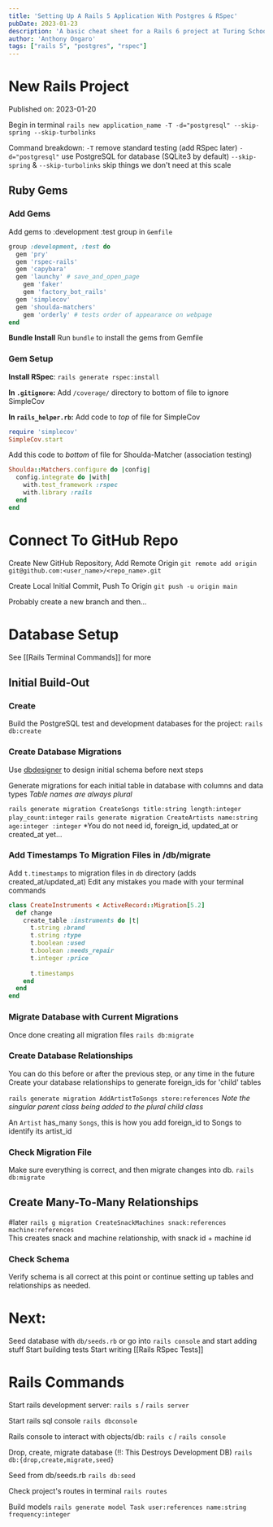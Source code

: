 ```yaml
---
title: 'Setting Up A Rails 5 Application With Postgres & RSpec'
pubDate: 2023-01-23
description: 'A basic cheat sheet for a Rails 6 project at Turing School.'
author: 'Anthony Ongaro'
tags: ["rails 5", "postgres", "rspec"]
---
```

# New Rails Project
Published on: 2023-01-20

Begin in terminal
`rails new application_name -T -d="postgresql" --skip-spring --skip-turbolinks`

Command breakdown:
`-T` remove standard testing (add RSpec later)
`-d="postgresql"` use PostgreSQL for database (SQLite3 by default)
`--skip-spring` & `--skip-turbolinks` skip things we don't need at this scale

## Ruby Gems
### Add Gems
Add gems to :development :test group in `Gemfile`

```ruby
group :development, :test do
  gem 'pry'
  gem 'rspec-rails'
  gem 'capybara'
  gem 'launchy' # save_and_open_page
	gem 'faker'
	gem 'factory_bot_rails'
  gem 'simplecov'
  gem 'shoulda-matchers'
	gem 'orderly' # tests order of appearance on webpage
end
```

**Bundle Install**
Run `bundle` to install the gems from Gemfile

### Gem Setup
**Install RSpec**:
`rails generate rspec:install`

**In `.gitignore`:**
Add `/coverage/` directory to bottom of file to ignore SimpleCov

**In `rails_helper.rb`:**
Add code to *top* of file for SimpleCov
```ruby
require 'simplecov'
SimpleCov.start
```

Add this code to *bottom* of file for Shoulda-Matcher (association testing)
```ruby
Shoulda::Matchers.configure do |config|
  config.integrate do |with|
    with.test_framework :rspec
    with.library :rails
  end
end
```

# Connect To GitHub Repo
Create New GitHub Repository, Add Remote Origin
`git remote add origin git@github.com:<user_name>/<repo_name>.git`

Create Local Initial Commit, Push To Origin
`git push -u origin main`

Probably create a new branch and then...

# Database Setup
See [[Rails Terminal Commands]] for more

## Initial Build-Out 
### Create 
Build the PostgreSQL test and development databases for the project:
`rails db:create`

### Create Database Migrations
Use [dbdesigner](https://app.dbdesigner.net/) to design initial schema before next steps

Generate migrations for each initial table in database with columns and data types
*Table names are always plural*

`rails generate migration CreateSongs title:string length:integer play_count:integer`
`rails generate migration CreateArtists name:string age:integer :integer`
	*You do not need id, foreign_id, updated_at or created_at yet...

### Add Timestamps To Migration Files in /db/migrate
Add `t.timestamps` to migration files in `db` directory (adds created_at/updated_at)
Edit any mistakes you made with your terminal commands

```ruby
class CreateInstruments < ActiveRecord::Migration[5.2]
  def change
    create_table :instruments do |t|
      t.string :brand
      t.string :type
      t.boolean :used
      t.boolean :needs_repair
      t.integer :price
      
      t.timestamps
    end
  end
end
```

### Migrate Database with Current Migrations
Once done creating all migration files
`rails db:migrate`

### Create Database Relationships
You can do this before or after the previous step, or any time in the future
Create your database relationships to generate foreign_ids for 'child' tables

`rails generate migration AddArtistToSongs store:references`
*Note the singular parent class being added to the plural child class*

An `Artist` has_many `Songs`, this is how you add foreign_id to Songs to identify its artist_id

### Check Migration File
Make sure everything is correct, and then migrate changes into db.
`rails db:migrate`

## Create Many-To-Many Relationships
#later
`rails g migration CreateSnackMachines snack:references machine:references`          
This creates snack and machine relationship, with snack id + machine id

### Check Schema
Verify schema is all correct at this point or continue setting up tables and relationships as needed.

# Next:
Seed database with `db/seeds.rb` or go into `rails console` and start adding stuff
Start building tests
Start writing [[Rails RSpec Tests]]

# Rails Commands

Start rails development server:
`rails s` / `rails server`

Start rails sql console
`rails dbconsole`

Rails console to interact with objects/db:
`rails c` / `rails console`

Drop, create, migrate database (!!: This Destroys Development DB)
`rails db:{drop,create,migrate,seed}`

Seed from db/seeds.rb
`rails db:seed`

Check project's routes in terminal
`rails routes`

Build models
`rails generate model Task user:references name:string frequency:integer`